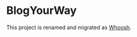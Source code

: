 # BlogYourWay

This project is renamed and migrated as [Whoosh](https://github.com/hengtseChou/Whoosh).
